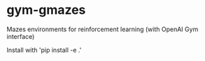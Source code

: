 # gym-gmazes
Mazes environments for reinforcement learning (with OpenAI Gym interface)

Install with 'pip install -e .'

